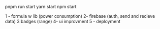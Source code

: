 pnpm run start
yarn start
npm start



1 - formula w lib (power consumption)
2- firebase (auth, send and recieve data) 
3 badges (range)
4- ui improvment 
5 - deployment 